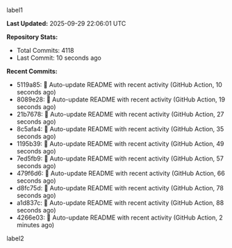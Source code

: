 
label1 
<!-- ACTIVITY_START -->
**Last Updated:** 2025-09-29 22:06:01 UTC

**Repository Stats:**
- Total Commits: 4118
- Last Commit: 10 seconds ago

**Recent Commits:**
- 5119a85: 🤖 Auto-update README with recent activity (GitHub Action, 10 seconds ago)
- 8089e28: 🤖 Auto-update README with recent activity (GitHub Action, 19 seconds ago)
- 21b7678: 🤖 Auto-update README with recent activity (GitHub Action, 27 seconds ago)
- 8c5afa4: 🤖 Auto-update README with recent activity (GitHub Action, 35 seconds ago)
- 1195b39: 🤖 Auto-update README with recent activity (GitHub Action, 49 seconds ago)
- 7ed5fb9: 🤖 Auto-update README with recent activity (GitHub Action, 57 seconds ago)
- 479f6d6: 🤖 Auto-update README with recent activity (GitHub Action, 66 seconds ago)
- d8fc75d: 🤖 Auto-update README with recent activity (GitHub Action, 78 seconds ago)
- a1d837c: 🤖 Auto-update README with recent activity (GitHub Action, 88 seconds ago)
- 4266e03: 🤖 Auto-update README with recent activity (GitHub Action, 2 minutes ago)
<!-- ACTIVITY_END -->

label2
